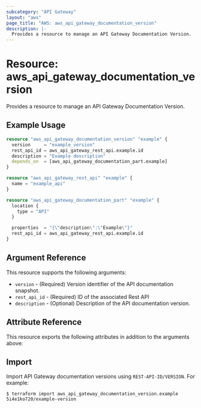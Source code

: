 ```yaml
---
subcategory: "API Gateway"
layout: "aws"
page_title: "AWS: aws_api_gateway_documentation_version"
description: |-
  Provides a resource to manage an API Gateway Documentation Version.
---
```


# Resource: aws_api_gateway_documentation_version

Provides a resource to manage an API Gateway Documentation Version.

## Example Usage

```terraform
resource "aws_api_gateway_documentation_version" "example" {
  version     = "example_version"
  rest_api_id = aws_api_gateway_rest_api.example.id
  description = "Example description"
  depends_on  = [aws_api_gateway_documentation_part.example]
}

resource "aws_api_gateway_rest_api" "example" {
  name = "example_api"
}

resource "aws_api_gateway_documentation_part" "example" {
  location {
    type = "API"
  }

  properties  = "{\"description\":\"Example\"}"
  rest_api_id = aws_api_gateway_rest_api.example.id
}
```

## Argument Reference

This resource supports the following arguments:

* `version` - (Required) Version identifier of the API documentation snapshot.
* `rest_api_id` - (Required) ID of the associated Rest API
* `description` - (Optional) Description of the API documentation version.

## Attribute Reference

This resource exports the following attributes in addition to the arguments above:

## Import

Import API Gateway documentation versions using `REST-API-ID/VERSION`. For example:

```
$ terraform import aws_api_gateway_documentation_version.example 5i4e1ko720/example-version
```
